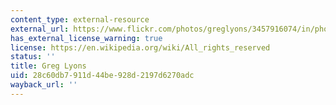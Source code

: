 ```yaml
---
content_type: external-resource
external_url: https://www.flickr.com/photos/greglyons/3457916074/in/photolist-6gyHYE-rSLcFr-aC6zdD-9fA5MG-hvWpmy-saaf1B-hHa3Qx-q96a64-rSDe9w-81JzpW-hKYeqJ-qiCWP9-7Aywqr-rSDeMA-hKTy5Z-hvVFkw-rdpT3r-auQQHc-aC9eV5-nsyYgt-sa2obA-7AChEb-ehQR7o-oxhdSh-aC9ebL-sqg7q2-7
has_external_license_warning: true
license: https://en.wikipedia.org/wiki/All_rights_reserved
status: ''
title: Greg Lyons
uid: 28c60db7-911d-44be-928d-2197d6270adc
wayback_url: ''
---
```

